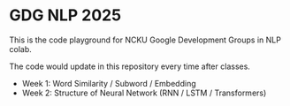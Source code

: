 GDG NLP 2025
===

This is the code playground for NCKU Google Development Groups in NLP colab.

The code would update in this repository every time after classes.

- Week 1: Word Similarity / Subword / Embedding
- Week 2: Structure of Neural Network (RNN / LSTM / Transformers)